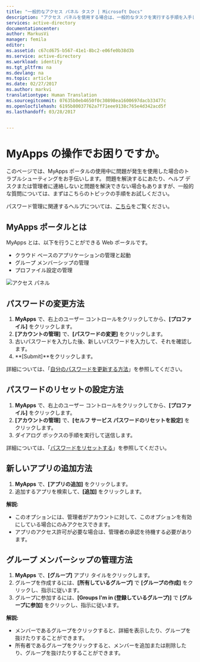 ```yaml
---
title: "一般的なアクセス パネル タスク | Microsoft Docs"
description: "アクセス パネルを使用する場合は、一般的なタスクを実行する手順を入手してください。"
services: active-directory
documentationcenter: 
author: MarkusVi
manager: femila
editor: 
ms.assetid: c67cd675-b567-41e1-8bc2-e06fe0b38d3b
ms.service: active-directory
ms.workload: identity
ms.tgt_pltfrm: na
ms.devlang: na
ms.topic: article
ms.date: 02/27/2017
ms.author: markvi
translationtype: Human Translation
ms.sourcegitcommit: 07635b0eb4650f0c30898ea1600697dacb33477c
ms.openlocfilehash: 6195b80037762a7f71eee9138c765e4d342acd5f
ms.lasthandoff: 03/28/2017


---
```

# <a name="do-you-need-help-with-myapps"></a>MyApps の操作でお困りですか。

このページでは、MyApps ポータルの使用中に問題が発生を使用した場合のトラブルシューティングをお手伝いします。 問題を解決するにあたり、ヘルプ デスクまたは管理者に連絡しないと問題を解決できない場合もありますが、一般的な質問については、まずはこちらのトピックの手順をお試しください。

パスワード管理に関連するヘルプについては、[こちら](active-directory-passwords-update-your-own-password.md#reset-your-password)をご覧ください。


## <a name="what-is-the-myapps-portal"></a>MyApps ポータルとは


MyApps とは、以下を行うことができる Web ポータルです。

- クラウド ベースのアプリケーションの管理と起動
- グループ メンバーシップの管理
- プロファイル設定の管理

![アクセス パネル][1]




## <a name="how-can-i-change-my-password"></a>パスワードの変更方法

1.    **MyApps** で、右上のユーザー コントロールをクリックしてから、**[プロファイル]** をクリックします。
2.    **[アカウントの管理]** で、**[パスワードの変更]** をクリックします。
3.    古いパスワードを入力した後、新しいパスワードを入力して、それを確認します。
4.    **[Submit]**をクリックします。

詳細については、「[自分のパスワードを更新する方法](active-directory-passwords-update-your-own-password.md#reset-your-password)」を参照してください。


## <a name="how-do-i-setup-password-reset"></a>パスワードのリセットの設定方法

1.    **MyApps** で、右上のユーザー コントロールをクリックしてから、**[プロファイル]** をクリックします。
2.    **[アカウントの管理]** で、**[セルフ サービス パスワードのリセットを設定]** をクリックします。
3.    ダイアログ ボックスの手順を実行して送信します。

詳細については、「[パスワードをリセットする](active-directory-passwords-update-your-own-password.md#reset-your-password)」を参照してください。


## <a name="how-can-i-add-a-new-app"></a>新しいアプリの追加方法

1.    **MyApps** で、**[アプリの追加]** をクリックします。
2.    追加するアプリを検索して、**[追加]** をクリックします。

**解説:**

- このオプションには、管理者がアカウントに対して、このオプションを有効にしている場合にのみアクセスできます。
- アプリのアクセス許可が必要な場合は、管理者の承認を待機する必要があります。



## <a name="how-can-i-manage-group-memberships"></a>グループ メンバーシップの管理方法

1.    **MyApps** で、**[グループ]** アプリ タイルをクリックします。
2.    グループを作成するには、**[所有しているグループ]** で **[グループの作成]** をクリックし、指示に従います。
3.    グループに参加するには、**[Groups I'm in (登録しているグループ)]** で **[グループに参加]** をクリックし、指示に従います。

**解説:**

- メンバーであるグループをクリックすると、詳細を表示したり、グループを抜けたりすることができます。
- 所有者であるグループをクリックすると、メンバーを追加または削除したり、グループを抜けたりすることができます。



<!--Image references-->
[1]: ./media/active-directory-saas-access-panel-user-help/01.png

